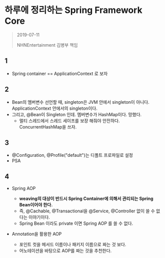 # 하루에 정리하는 Spring Framework Core

> 2019-07-11
>
> NHNEntertainment 김병부 책임

## 1

- Spring container == ApplicationContext 로 보자

## 2

- Bean의 멤버변수 선언할 때, singleton은 JVM 안에서 singleton이 아니다. ApplicationContext 안에서의 singleton이다.
- 그리고, @Bean이 Singleton 인데. 멤버변수가 HashMap이다. 망했다.
    - 멀티 스레드에서 스레드 세이프를 보장 해줘야 안전하다. ConcurrentHashMap을 쓰자.

## 3

* @Configuration, @Profile("default")는 디폴트 프로파일로 설정
* PSA

## 4

* Spring AOP
    * **weaving의 대상이 반드시 Spring Container에 의해서 관리되는 Spring Bean이어야 한다.**
    * 즉, @Cachable, @Transactional을 @Service, @Controller 없이 쓸 수 없다는 이야기이다.
    * Spring Bean 이라도 private 이면 Spring AOP 를 쓸 수 없다.

* Annotation을 활용한 AOP
    * 포인트 컷을 메서드 이름이나 패키지 이름으로 짜는 것 보다.
    * 어노테이션을 바탕으로 AOP를 짜는 것을 추천한다.